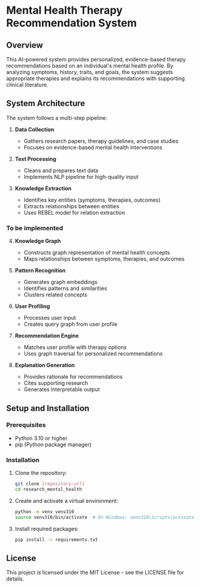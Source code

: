 # Mental Health Therapy Recommendation System

## Overview

This AI-powered system provides personalized, evidence-based therapy recommendations based on an individual's mental health profile. By analyzing symptoms, history, traits, and goals, the system suggests appropriate therapies and explains its recommendations with supporting clinical literature.

## System Architecture

The system follows a multi-step pipeline:

1. **Data Collection**

   - Gathers research papers, therapy guidelines, and case studies
   - Focuses on evidence-based mental health interventions

2. **Text Processing**

   - Cleans and prepares text data
   - Implements NLP pipeline for high-quality input

3. **Knowledge Extraction**

   - Identifies key entities (symptoms, therapies, outcomes)
   - Extracts relationships between entities
   - Uses REBEL model for relation extraction

### To be implemented

4. **Knowledge Graph**

   - Constructs graph representation of mental health concepts
   - Maps relationships between symptoms, therapies, and outcomes

5. **Pattern Recognition**

   - Generates graph embeddings
   - Identifies patterns and similarities
   - Clusters related concepts

6. **User Profiling**

   - Processes user input
   - Creates query graph from user profile

7. **Recommendation Engine**

   - Matches user profile with therapy options
   - Uses graph traversal for personalized recommendations

8. **Explanation Generation**
   - Provides rationale for recommendations
   - Cites supporting research
   - Generates interpretable output

## Setup and Installation

### Prerequisites

- Python 3.10 or higher
- pip (Python package manager)

### Installation

1. Clone the repository:

   ```bash
   git clone [repository-url]
   cd research_mental_health
   ```

2. Create and activate a virtual environment:

   ```bash
   python -m venv venv310
   source venv310/bin/activate  # On Windows: venv310\Scripts\activate
   ```

3. Install required packages:
   ```bash
   pip install -r requirements.txt
   ```

## License

This project is licensed under the MIT License - see the LICENSE file for details.
